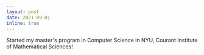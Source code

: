 ```yaml
---
layout: post
date: 2021-09-01 
inline: true
---
```


Started my master's program in Computer Science in NYU, Courant Institute of Mathematical Sciences!